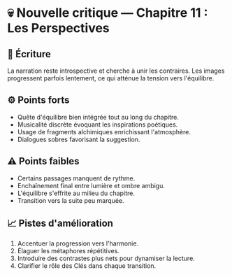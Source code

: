 # 💀 Nouvelle critique — Chapitre 11 : Les Perspectives

## 🧠 Écriture
La narration reste introspective et cherche à unir les contraires. Les images progressent parfois lentement, ce qui atténue la tension vers l'équilibre.

## ⚙️ Points forts
- Quête d'équilibre bien intégrée tout au long du chapitre.
- Musicalité discrète évoquant les inspirations poétiques.
- Usage de fragments alchimiques enrichissant l'atmosphère.
- Dialogues sobres favorisant la suggestion.

## ⚠️ Points faibles
- Certains passages manquent de rythme.
- Enchaînement final entre lumière et ombre ambigu.
- L'équilibre s'effrite au milieu du chapitre.
- Transition vers la suite peu marquée.

## 📈 Pistes d'amélioration
1. Accentuer la progression vers l'harmonie.
2. Élaguer les métaphores répétitives.
3. Introduire des contrastes plus nets pour dynamiser la lecture.
4. Clarifier le rôle des Clés dans chaque transition.
